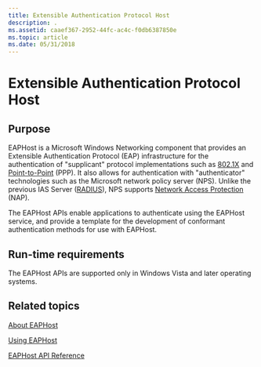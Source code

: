 ```yaml
---
title: Extensible Authentication Protocol Host
description: .
ms.assetid: caaef367-2952-44fc-ac4c-f0db6387850e
ms.topic: article
ms.date: 05/31/2018
---
```


# Extensible Authentication Protocol Host

## Purpose

EAPHost is a Microsoft Windows Networking component that provides an Extensible Authentication Protocol (EAP) infrastructure for the authentication of "supplicant" protocol implementations such as [802.1X](Http://go.microsoft.com/fwlink/p/?linkid=83938) and [Point-to-Point](Http://go.microsoft.com/fwlink/p/?linkid=83919) (PPP). It also allows for authentication with "authenticator" technologies such as the Microsoft network policy server (NPS). Unlike the previous IAS Server ([RADIUS](https://docs.microsoft.com/windows/desktop/Nps/ias-about-internet-authentication-service)), NPS supports [Network Access Protection](https://docs.microsoft.com/windows/desktop/NAP/network-access-protection-start-page) (NAP).

The EAPHost APIs enable applications to authenticate using the EAPHost service, and provide a template for the development of conformant authentication methods for use with EAPHost.

## Run-time requirements

The EAPHost APIs are supported only in Windows Vista and later operating systems.

## Related topics

<dl> <dt>

[About EAPHost](about-eap-host.md)
</dt> <dt>

[Using EAPHost](using-eap-host.md)
</dt> <dt>

[EAPHost API Reference](eaphost-api-reference.md)
</dt> </dl>

 

 




